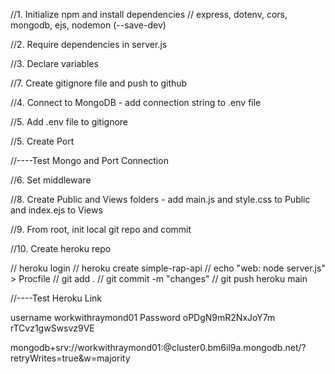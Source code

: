 //1. Initialize npm and install dependencies
// express, dotenv, cors, mongodb, ejs, nodemon (--save-dev)

//2. Require dependencies in server.js

//3. Declare variables

//7. Create gitignore file and push to github

//4. Connect to MongoDB - add connection string to .env file

//5. Add .env file to gitignore

//5. Create Port

//----Test Mongo and Port Connection

//6. Set middleware

//8. Create Public and Views folders - add main.js and style.css to Public and index.ejs to Views

//9. From root, init local git repo and commit

//10. Create heroku repo

// heroku login
// heroku create simple-rap-api
// echo "web: node server.js" > Procfile
// git add . 
// git commit -m "changes"
// git push heroku main

//----Test Heroku Link

username workwithraymond01
Password oPDgN9mR2NxJoY7m
rTCvz1gwSwsvz9VE

mongodb+srv://workwithraymond01:<password>@cluster0.bm6il9a.mongodb.net/?retryWrites=true&w=majority